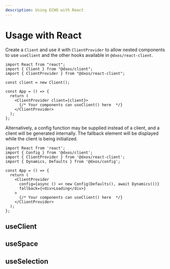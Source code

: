 ```yaml
---
description: Using ECHO with React
---
```


# Usage with React

Create a `Client` and use it with `ClientProvider` to allow nested components to use `useClient` and the other hooks available in `@dxos/react-client`.

```tsx file=./snippets/create-client-react.tsx#L5-
import React from "react";
import { Client } from "@dxos/client";
import { ClientProvider } from "@dxos/react-client";

const client = new Client();

const App = () => {
  return (
    <ClientProvider client={client}>
      {/* Your components can useClient() here  */}
    </ClientProvider>
  );
};
```

Alternatively, a config function may be supplied instead of a client, and a client will be generated internally. The fallback element will be displayed while the client is being initialized.

```tsx file=./snippets/create-client-react-with-config.tsx#L5-
import React from 'react';
import { Config } from '@dxos/client';
import { ClientProvider } from '@dxos/react-client';
import { Dynamics, Defaults } from '@dxos/config';

const App = () => {
  return (
    <ClientProvider
      config={async () => new Config(Defaults(), await Dynamics())}
      fallback={<div>Loading</div>}
    >
      {/* Your components can useClient() here  */}
    </ClientProvider>
  );
};
```

## useClient

## useSpace

## useSelection
